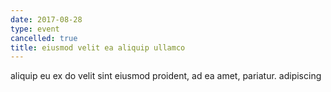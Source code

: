 ```yaml
---
date: 2017-08-28
type: event
cancelled: true
title: eiusmod velit ea aliquip ullamco
---
```

aliquip eu ex do velit sint eiusmod proident, ad ea amet, pariatur. adipiscing